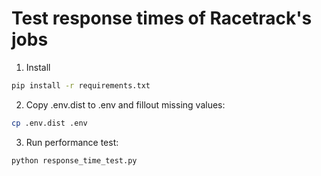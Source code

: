 # Test response times of Racetrack's jobs

1. Install
```sh
pip install -r requirements.txt
```

2. Copy .env.dist to .env and fillout missing values:
```sh
cp .env.dist .env
```

3. Run performance test:
```sh
python response_time_test.py
```
